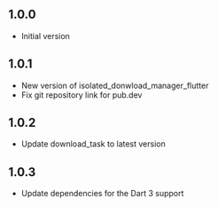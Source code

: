## 1.0.0

* Initial version

## 1.0.1

* New version of isolated_donwload_manager_flutter
* Fix git repository link for pub.dev

## 1.0.2

* Update download_task to latest version

## 1.0.3

* Update dependencies for the Dart 3 support